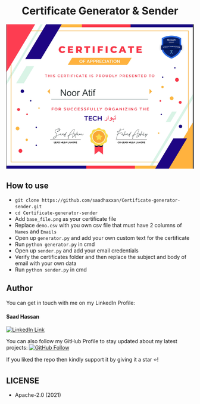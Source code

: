 <h1 align="center">Certificate Generator & Sender</h1>
<a href="#">
  <div align="center">
    <img src="screenshot.png" width='700'/>
  </div>
</a>

## How to use
- `git clone https://github.com/saadhaxxan/Certificate-generator-sender.git`
- `cd Certificate-generator-sender`
- Add `base_file.png` as your certificate file
- Replace `demo.csv` with you own csv file that must have 2 columns of `Names` and `Emails`
- Open up `generator.py` and add your own custom text for the certificate
- Run `python generator.py` in cmd
- Open up `sender.py` and add your email credentials
- Verify the certificates folder and then replace the subject and body of email with your own data
- Run `python sender.py` in cmd

## Author
You can get in touch with me on my LinkedIn Profile:

#### Saad Hassan
[![LinkedIn Link](https://img.shields.io/badge/Connect-saadhaxxan-blue.svg?logo=linkedin&longCache=true&style=social&label=Connect
)](https://www.linkedin.com/in/saadhaxxan)

You can also follow my GitHub Profile to stay updated about my latest projects: [![GitHub Follow](https://img.shields.io/badge/Connect-saadhaxxan-blue.svg?logo=Github&longCache=true&style=social&label=Follow)](https://github.com/saadhaxxan)

If you liked the repo then kindly support it by giving it a star ⭐!

## LICENSE
- Apache-2.0 (2021)
